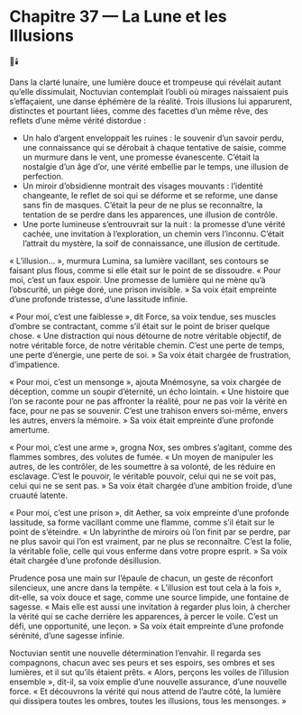 # Chapitre 37 — La Lune et les Illusions

🌌🕯️

Dans la clarté lunaire, une lumière douce et trompeuse qui révélait autant qu’elle dissimulait, Noctuvian contemplait l’oubli où mirages naissaient puis s’effaçaient, une danse éphémère de la réalité. Trois illusions lui apparurent, distinctes et pourtant liées, comme des facettes d’un même rêve, des reflets d’une même vérité distordue :

*   Un halo d’argent enveloppait les ruines : le souvenir d’un savoir perdu, une connaissance qui se dérobait à chaque tentative de saisie, comme un murmure dans le vent, une promesse évanescente. C’était la nostalgie d’un âge d’or, une vérité embellie par le temps, une illusion de perfection.
*   Un miroir d’obsidienne montrait des visages mouvants : l’identité changeante, le reflet de soi qui se déforme et se reforme, une danse sans fin de masques. C’était la peur de ne plus se reconnaître, la tentation de se perdre dans les apparences, une illusion de contrôle.
*   Une porte lumineuse s’entrouvrait sur la nuit : la promesse d’une vérité cachée, une invitation à l’exploration, un chemin vers l’inconnu. C’était l’attrait du mystère, la soif de connaissance, une illusion de certitude.

« L’illusion… », murmura Lumina, sa lumière vacillant, ses contours se faisant plus flous, comme si elle était sur le point de se dissoudre. « Pour moi, c’est un faux espoir. Une promesse de lumière qui ne mène qu’à l’obscurité, un piège doré, une prison invisible. » Sa voix était empreinte d’une profonde tristesse, d’une lassitude infinie.

« Pour moi, c’est une faiblesse », dit Force, sa voix tendue, ses muscles d’ombre se contractant, comme s’il était sur le point de briser quelque chose. « Une distraction qui nous détourne de notre véritable objectif, de notre véritable force, de notre véritable chemin. C’est une perte de temps, une perte d’énergie, une perte de soi. » Sa voix était chargée de frustration, d’impatience.

« Pour moi, c’est un mensonge », ajouta Mnémosyne, sa voix chargée de déception, comme un soupir d’éternité, un écho lointain. « Une histoire que l’on se raconte pour ne pas affronter la réalité, pour ne pas voir la vérité en face, pour ne pas se souvenir. C’est une trahison envers soi-même, envers les autres, envers la mémoire. » Sa voix était empreinte d’une profonde amertume.

« Pour moi, c’est une arme », grogna Nox, ses ombres s’agitant, comme des flammes sombres, des volutes de fumée. « Un moyen de manipuler les autres, de les contrôler, de les soumettre à sa volonté, de les réduire en esclavage. C’est le pouvoir, le véritable pouvoir, celui qui ne se voit pas, celui qui ne se sent pas. » Sa voix était chargée d’une ambition froide, d’une cruauté latente.

« Pour moi, c’est une prison », dit Aether, sa voix empreinte d’une profonde lassitude, sa forme vacillant comme une flamme, comme s’il était sur le point de s’éteindre. « Un labyrinthe de miroirs où l’on finit par se perdre, par ne plus savoir qui l’on est vraiment, par ne plus se reconnaître. C’est la folie, la véritable folie, celle qui vous enferme dans votre propre esprit. » Sa voix était chargée d’une profonde désillusion.

Prudence posa une main sur l’épaule de chacun, un geste de réconfort silencieux, une ancre dans la tempête. « L’illusion est tout cela à la fois », dit-elle, sa voix douce et sage, comme une source limpide, une fontaine de sagesse. « Mais elle est aussi une invitation à regarder plus loin, à chercher la vérité qui se cache derrière les apparences, à percer le voile. C’est un défi, une opportunité, une leçon. » Sa voix était empreinte d’une profonde sérénité, d’une sagesse infinie.

Noctuvian sentit une nouvelle détermination l’envahir. Il regarda ses compagnons, chacun avec ses peurs et ses espoirs, ses ombres et ses lumières, et il sut qu’ils étaient prêts. « Alors, perçons les voiles de l’illusion ensemble », dit-il, sa voix emplie d’une nouvelle assurance, d’une nouvelle force. « Et découvrons la vérité qui nous attend de l’autre côté, la lumière qui dissipera toutes les ombres, toutes les illusions, tous les mensonges. »
